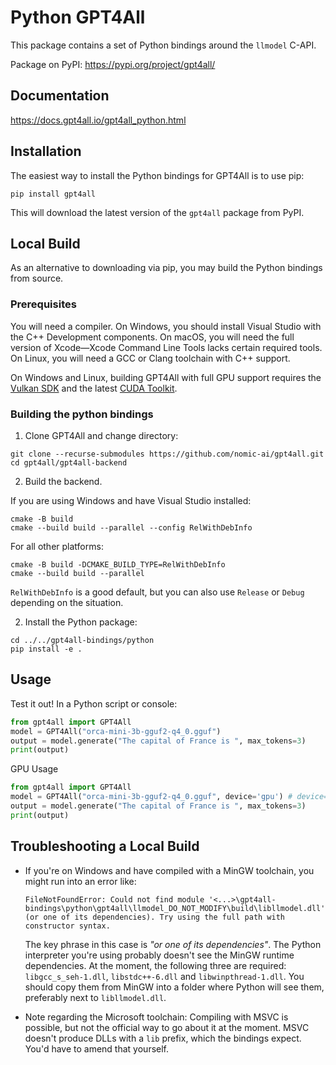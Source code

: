 # Python GPT4All

This package contains a set of Python bindings around the `llmodel` C-API.

Package on PyPI: https://pypi.org/project/gpt4all/

## Documentation
https://docs.gpt4all.io/gpt4all_python.html

## Installation

The easiest way to install the Python bindings for GPT4All is to use pip:

```
pip install gpt4all
```

This will download the latest version of the `gpt4all` package from PyPI.

## Local Build

As an alternative to downloading via pip, you may build the Python bindings from source.

### Prerequisites

You will need a compiler. On Windows, you should install Visual Studio with the C++ Development components. On macOS, you will need the full version of Xcode&mdash;Xcode Command Line Tools lacks certain required tools. On Linux, you will need a GCC or Clang toolchain with C++ support.

On Windows and Linux, building GPT4All with full GPU support requires the [Vulkan SDK](https://vulkan.lunarg.com/sdk/home) and the latest [CUDA Toolkit](https://developer.nvidia.com/cuda-downloads).

### Building the python bindings

1. Clone GPT4All and change directory:
```
git clone --recurse-submodules https://github.com/nomic-ai/gpt4all.git
cd gpt4all/gpt4all-backend
```

2. Build the backend.

If you are using Windows and have Visual Studio installed:
```
cmake -B build
cmake --build build --parallel --config RelWithDebInfo
```

For all other platforms:
```
cmake -B build -DCMAKE_BUILD_TYPE=RelWithDebInfo
cmake --build build --parallel
```

`RelWithDebInfo` is a good default, but you can also use `Release` or `Debug` depending on the situation.

2. Install the Python package:
```
cd ../../gpt4all-bindings/python
pip install -e .
```

## Usage

Test it out! In a Python script or console:

```python
from gpt4all import GPT4All
model = GPT4All("orca-mini-3b-gguf2-q4_0.gguf")
output = model.generate("The capital of France is ", max_tokens=3)
print(output)
```


GPU Usage
```python
from gpt4all import GPT4All
model = GPT4All("orca-mini-3b-gguf2-q4_0.gguf", device='gpu') # device='amd', device='intel'
output = model.generate("The capital of France is ", max_tokens=3)
print(output)
```

## Troubleshooting a Local Build
- If you're on Windows and have compiled with a MinGW toolchain, you might run into an error like:
  ```
  FileNotFoundError: Could not find module '<...>\gpt4all-bindings\python\gpt4all\llmodel_DO_NOT_MODIFY\build\libllmodel.dll'
  (or one of its dependencies). Try using the full path with constructor syntax.
  ```
  The key phrase in this case is _"or one of its dependencies"_. The Python interpreter you're using
  probably doesn't see the MinGW runtime dependencies. At the moment, the following three are required:
  `libgcc_s_seh-1.dll`, `libstdc++-6.dll` and `libwinpthread-1.dll`. You should copy them from MinGW
  into a folder where Python will see them, preferably next to `libllmodel.dll`.

- Note regarding the Microsoft toolchain: Compiling with MSVC is possible, but not the official way to
  go about it at the moment. MSVC doesn't produce DLLs with a `lib` prefix, which the bindings expect.
  You'd have to amend that yourself.
